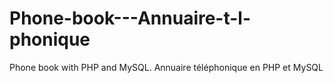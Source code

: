 # Phone-book---Annuaire-t-l-phonique
Phone book with PHP and MySQL. Annuaire téléphonique en PHP et MySQL
